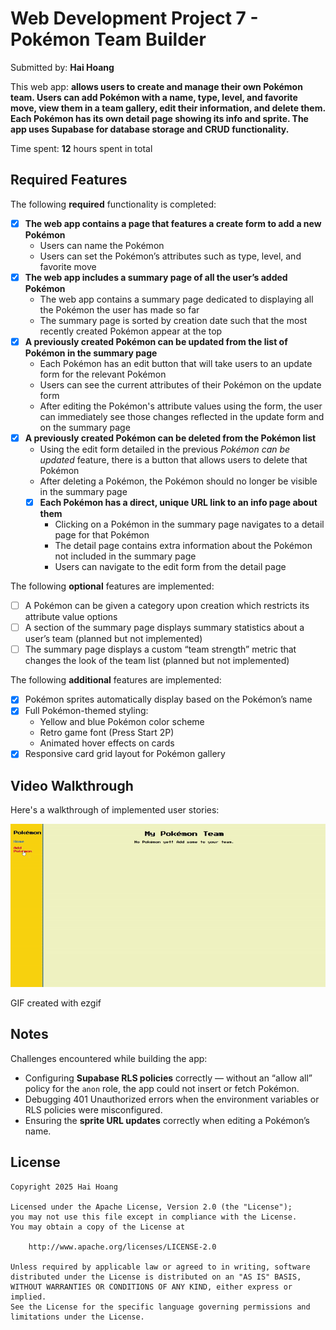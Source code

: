 # Web Development Project 7 - Pokémon Team Builder

Submitted by: **Hai Hoang**

This web app: **allows users to create and manage their own Pokémon team. Users can add Pokémon with a name, type, level, and favorite move, view them in a team gallery, edit their information, and delete them. Each Pokémon has its own detail page showing its info and sprite. The app uses Supabase for database storage and CRUD functionality.**

Time spent: **12** hours spent in total

## Required Features

The following **required** functionality is completed:

- [x] **The web app contains a page that features a create form to add a new Pokémon**
  - Users can name the Pokémon
  - Users can set the Pokémon’s attributes such as type, level, and favorite move
- [x] **The web app includes a summary page of all the user’s added Pokémon**
  - The web app contains a summary page dedicated to displaying all the Pokémon the user has made so far
  - The summary page is sorted by creation date such that the most recently created Pokémon appear at the top
- [x] **A previously created Pokémon can be updated from the list of Pokémon in the summary page**
  - Each Pokémon has an edit button that will take users to an update form for the relevant Pokémon
  - Users can see the current attributes of their Pokémon on the update form
  - After editing the Pokémon's attribute values using the form, the user can immediately see those changes reflected in the update form and on the summary page 
- [x] **A previously created Pokémon can be deleted from the Pokémon list**
  - Using the edit form detailed in the previous _Pokémon can be updated_ feature, there is a button that allows users to delete that Pokémon
  - After deleting a Pokémon, the Pokémon should no longer be visible in the summary page
  - [x] **Each Pokémon has a direct, unique URL link to an info page about them**
    - Clicking on a Pokémon in the summary page navigates to a detail page for that Pokémon
    - The detail page contains extra information about the Pokémon not included in the summary page
    - Users can navigate to the edit form from the detail page

The following **optional** features are implemented:

- [ ] A Pokémon can be given a category upon creation which restricts its attribute value options
- [ ] A section of the summary page displays summary statistics about a user’s team (planned but not implemented)
- [ ] The summary page displays a custom “team strength” metric that changes the look of the team list (planned but not implemented)

The following **additional** features are implemented:

* [x] Pokémon sprites automatically display based on the Pokémon’s name
* [x] Full Pokémon-themed styling:  
  - Yellow and blue Pokémon color scheme  
  - Retro game font (Press Start 2P)  
  - Animated hover effects on cards  
* [x] Responsive card grid layout for Pokémon gallery

## Video Walkthrough

Here's a walkthrough of implemented user stories:

<img src='./pokemon_team_builder.gif' title='Video Walkthrough' width='' alt='Video Walkthrough' />

GIF created with ezgif

## Notes

Challenges encountered while building the app:

* Configuring **Supabase RLS policies** correctly — without an “allow all” policy for the `anon` role, the app could not insert or fetch Pokémon.
* Debugging 401 Unauthorized errors when the environment variables or RLS policies were misconfigured.
* Ensuring the **sprite URL updates** correctly when editing a Pokémon’s name.

## License

    Copyright 2025 Hai Hoang

    Licensed under the Apache License, Version 2.0 (the "License");
    you may not use this file except in compliance with the License.
    You may obtain a copy of the License at

        http://www.apache.org/licenses/LICENSE-2.0

    Unless required by applicable law or agreed to in writing, software
    distributed under the License is distributed on an "AS IS" BASIS,
    WITHOUT WARRANTIES OR CONDITIONS OF ANY KIND, either express or implied.
    See the License for the specific language governing permissions and
    limitations under the License.